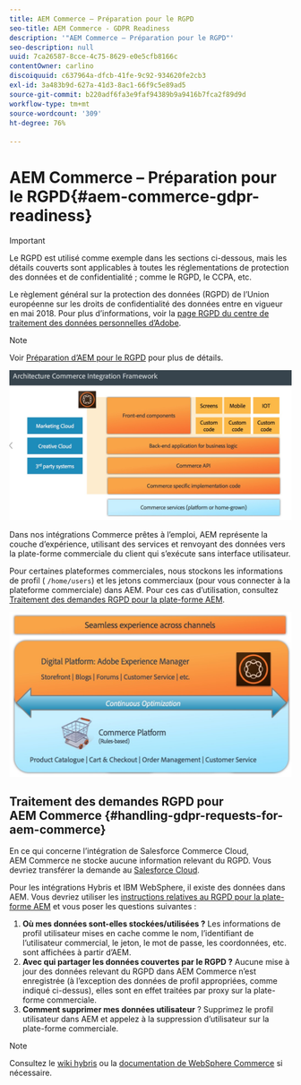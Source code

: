 ```yaml
---
title: AEM Commerce – Préparation pour le RGPD
seo-title: AEM Commerce - GDPR Readiness
description: '"AEM Commerce – Préparation pour le RGPD"'
seo-description: null
uuid: 7ca26587-8cce-4c75-8629-e0e5cfb8166c
contentOwner: carlino
discoiquuid: c637964a-dfcb-41fe-9c92-934620fe2cb3
exl-id: 3a483b9d-627a-41d3-8ac1-66f9c5e89ad5
source-git-commit: b220adf6fa3e9faf94389b9a9416b7fca2f89d9d
workflow-type: tm+mt
source-wordcount: '309'
ht-degree: 76%

---
```


# AEM Commerce – Préparation pour le RGPD{#aem-commerce-gdpr-readiness}

>[!IMPORTANT]
>
>Le RGPD est utilisé comme exemple dans les sections ci-dessous, mais les détails couverts sont applicables à toutes les réglementations de protection des données et de confidentialité ; comme le RGPD, le CCPA, etc.

Le règlement général sur la protection des données (RGPD) de l’Union européenne sur les droits de confidentialité des données entre en vigueur en mai 2018. Pour plus d’informations, voir la [page RGPD du centre de traitement des données personnelles d’Adobe](https://www.adobe.com/fr/privacy/general-data-protection-regulation.html).

>[!NOTE]
>
>Voir [Préparation d’AEM pour le RGPD](/help/managing/data-protection-and-privacy.md) pour plus de détails.

![screen_shot_2018-03-22at111606](assets/screen_shot_2018-03-22at111606.jpg)

Dans nos intégrations Commerce prêtes à l’emploi, AEM représente la couche d’expérience, utilisant des services et renvoyant des données vers la plate-forme commerciale du client qui s’exécute sans interface utilisateur.

Pour certaines plateformes commerciales, nous stockons les informations de profil ( `/home/users`) et les jetons commerciaux (pour vous connecter à la plateforme commerciale) dans AEM. Pour ces cas d’utilisation, consultez [Traitement des demandes RGPD pour la plate-forme AEM](/help/sites-administering/handling-gdpr-requests-for-aem-platform.md).

![screen_shot_2018-03-22at111621](assets/screen_shot_2018-03-22at111621.jpg)

## Traitement des demandes RGPD pour AEM Commerce {#handling-gdpr-requests-for-aem-commerce}

En ce qui concerne l’intégration de Salesforce Commerce Cloud, AEM Commerce ne stocke aucune information relevant du RGPD. Vous devriez transférer la demande au [Salesforce Cloud](https://documentation.demandware.com/).

Pour les intégrations Hybris et IBM WebSphere, il existe des données dans AEM. Vous devriez utiliser les [instructions relatives au RGPD pour la plate-forme AEM](/help/sites-administering/handling-gdpr-requests-for-aem-platform.md) et vous poser les questions suivantes :

1. **Où mes données sont-elles stockées/utilisées ?** Les informations de profil utilisateur mises en cache comme le nom, l’identifiant de l’utilisateur commercial, le jeton, le mot de passe, les coordonnées, etc. sont affichées à partir d’AEM.
1. **Avec qui partager les données couvertes par le RGPD ?** Aucune mise à jour des données relevant du RGPD dans AEM Commerce n’est enregistrée (à l’exception des données de profil appropriées, comme indiqué ci-dessus), elles sont en effet traitées par proxy sur la plate-forme commerciale.
1. **Comment supprimer mes données utilisateur** ? Supprimez le profil utilisateur dans AEM et appelez à la suppression d’utilisateur sur la plate-forme commerciale.

>[!NOTE]
>
>Consultez le [wiki hybris](https://wiki.hybris.com/) ou la [documentation de WebSphere Commerce](https://www-01.ibm.com/support/docview.wss?uid=swg27036450) si nécessaire.
